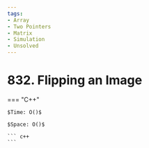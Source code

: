 ```yaml
---
tags:
- Array
- Two Pointers
- Matrix
- Simulation
- Unsolved
---
```



# 832. Flipping an Image

=== "C++"

    $Time: O()$

    $Space: O()$

    ``` c++
    ```